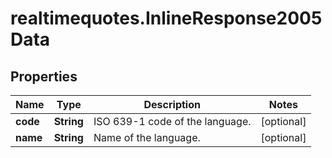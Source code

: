 # realtimequotes.InlineResponse2005Data

## Properties

Name | Type | Description | Notes
------------ | ------------- | ------------- | -------------
**code** | **String** | ISO 639-1 code of the language. | [optional] 
**name** | **String** | Name of the language. | [optional] 


